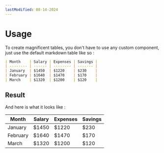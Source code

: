 ```yaml
---
lastModified: 08-14-2024
---
```


# Usage

To create magnificent tables, you don't have to use any custom component, just use the default markdown table like so :

```md
| Month    | Salary | Expenses | Savings |
| -------- | ------ | -------- | ------- |
| January  | $1450  | $1220    | $230    |
| February | $1640  | $1470    | $170    |
| March    | $1320  | $1200    | $120    |
```

## Result

And here is what it looks like :

| Month    | Salary | Expenses | Savings |
| -------- | ------ | -------- | ------- |
| January  | $1450  | $1220    | $230    |
| February | $1640  | $1470    | $170    |
| March    | $1320  | $1200    | $120    |
